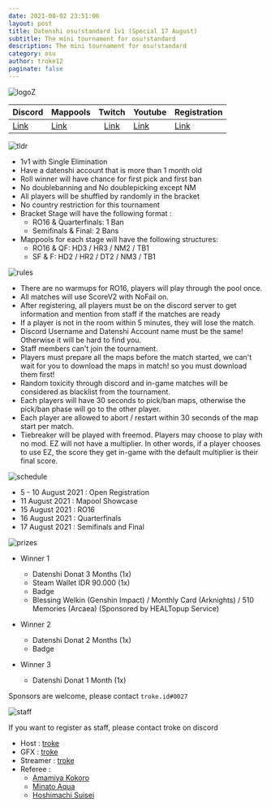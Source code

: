 ```yaml
---
date: 2021-08-02 23:51:06
layout: post
title: Datenshi osu!standard 1v1 (Special 17 August)
subtitle: The mini tournament for osu!standard
description: The mini tournament for osu!standard
category: osu
author: troke12
paginate: false
---
```

![logoZ](https://cdn.discordapp.com/attachments/870876065550204958/871925331290906664/osumini.png)

| Discord | Mappools | Twitch | Youtube | Registration |
|---|---|:-:|---|---|
| [Link](https://datenshi.pw/discord)  | [Link](https://docs.google.com/spreadsheets/d/1yahybpydOLcO7pAqcCLW_IVetOw_IG8sT0yYcqTImFo/edit?usp=sharing)  | [Link](https://twitch.tv/trokearts) | [Link](https://www.youtube.com/channel/UCKwyGpWAD17sVpKwlRDhisw) | [Link](https://forms.gle/qMxrWGBNt8moTaYm8) |

![tldr](https://cdn.discordapp.com/attachments/870876065550204958/871781929706487858/TLDR.png)

- 1v1 with Single Elimination
- Have a datenshi account that is more than 1 month old
- Roll winner will have chance for first pick and first ban
- No doublebanning and No doublepicking except NM
- All players will be shuffled by randomly in the bracket
- No country restriction for this tournament
- Bracket Stage will have the following format : 
   - RO16 & Quarterfinals: 1 Ban
   - Semifinals & Final: 2 Bans
- Mappools for each stage will have the following structures:
   - RO16 & QF: HD3 / HR3 / NM2 / TB1
   - SF & F: HD2 / HR2 / DT2 / NM3 / TB1

![rules](https://cdn.discordapp.com/attachments/870876065550204958/871781927831617546/RULES.png)

- There are no warmups for RO16, players will play through the pool once.
- All matches will use ScoreV2 with NoFail on.
- After registering, all players must be on the discord server to get information and mention from staff if the matches are ready
- If a player is not in the room within 5 minutes, they will lose the match.
- Discord Username and Datenshi Account name must be the same! Otherwise it will be hard to find you.
- Staff members can't join the tournament.
- Players must prepare all the maps before the match started, we can't wait for you to download the maps in match! so you must download them first!
- Random toxicity through discord and in-game matches will be considered as blacklist from the tournament.
- Each players will have 30 seconds to pick/ban maps, otherwise the pick/ban phase will go to the other player.
- Each player are allowed to abort / restart within 30 seconds of the map start per match.
- Tiebreaker will be played with freemod. Players may choose to play with no mod. EZ will not have a multiplier. In other words, if a player chooses to use EZ, the score they get in-game with the default multiplier is their final score.

![schedule](https://cdn.discordapp.com/attachments/870876065550204958/871781933045145640/SCHEDULE.png)


- 5 - 10 August 2021 : Open Registration
- 11 August 2021 : Mapool Showcase
- 15 August 2021 : RO16
- 16 August 2021 : Quarterfinals
- 17 August 2021 : Semifinals and Final

![prizes](https://cdn.discordapp.com/attachments/870876065550204958/871781930704699453/PRIZES.png)

- Winner 1
  - Datenshi Donat 3 Months (1x)
  - Steam Wallet IDR 90.000 (1x)
  - Badge
  - Blessing Welkin (Genshin Impact) / Monthly Card (Arknights) / 510 Memories (Arcaea) (Sponsored by HEALTopup Service)

- Winner 2
  - Datenshi Donat 2 Months (1x)
  - Badge
- Winner 3
  - Datenshi Donat 1 Month (1x)

Sponsors are welcome, please contact `troke.id#0027`

![staff](https://cdn.discordapp.com/attachments/870876065550204958/871781935440080937/STAFF.png)

If you want to register as staff, please contact troke on discord

- Host : [troke](https://osu.datenshi.pw/u/2)
- GFX : [troke](https://osu.datenshi.pw/u/2)
- Streamer : [troke](https://osu.datenshi.pw/u/2)
- Referee :
  - [Amamiya Kokoro](https://osu.datenshi.pw/u/305)
  - [Minato Aqua](https://osu.datenshi.pw/u/60)
  - [Hoshimachi Suisei](https://osu.datenshi.pw/u/71?mode=0)

